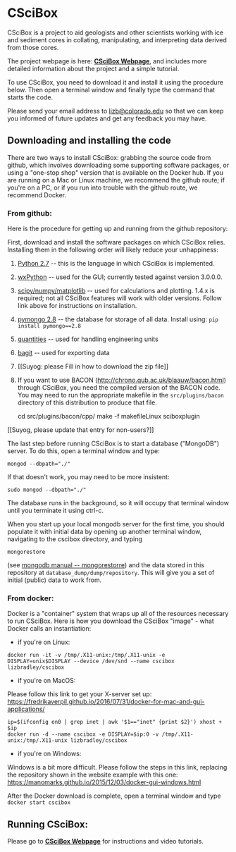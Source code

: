 # CSciBox
CSciBox is a project to aid geologists and other scientists working with ice and sediment cores in collating, manipulating, and interpreting data derived from those cores.

The project webpage is here:  [**CSciBox Webpage**](http://www.cs.colorado.edu/~lizb/cscience.html), and includes more detailed information about the project and a simple tutorial.

To use CSciBox, you need to download it and install it using the
procedure below.  Then open a terminal window and finally type the
command that starts the code.

Please send your email address to lizb@colorado.edu so that we can
keep you informed of future updates and get any feedback you may have.

## Downloading and installing the code

There are two ways to install CSciBox: grabbing the source code from
github, which involves downloading some supporting software packages,
or using a "one-stop shop" version that is available on the Docker
hub.  If you are running on a Mac or Linux machine, we recommend the
github route; if you're on a PC, or if you run into trouble with the
github route, we recommend Docker.

### From github:

Here is the procedure for getting up and running from the github
repository:

First, download and install the software packages on which CSciBox
relies.  Installing them in the following order will likely reduce
your unhappiness:

1. [Python 2.7](https://www.python.org/downloads/) -- this is the
language in which CSciBox is implemented.

2. [wxPython](http://www.wxpython.org/download.php) -- used for the
GUI; currently tested against version 3.0.0.0.

3. [scipy/numpy/matplotlib](http://www.scipy.org/install.html) -- used
for calculations and plotting. 1.4.x is required; not all CSciBox
features will work with older versions.  Follow link above for
instructions on installation.

4. [pymongo
2.8](http://api.mongodb.org/python/current/installation.html) -- the
database for storage of all data.  Install using: `pip install
pymongo==2.8`

5. [quantities](https://pypi.python.org/pypi/quantities) -- used for
handling engineering units

6. [bagit](http://libraryofcongress.github.io/bagit-python/) -- used
for exporting data

7. [[Suyog: please Fill in how to download the zip file]]

8. If you want to use BACON
(http://chrono.qub.ac.uk/blaauw/bacon.html) through CSciBox, you need
the compiled version of the BACON code.  You may need to run the
appropriate makefile in the `src/plugins/bacon` directory of this
distribution to produce that file. 

    cd src/plugins/bacon/cpp/
    make -f makefileLinux sciboxplugin

[[Suyog, please update that entry for non-users?]]

The last step before running CSciBox is to start a database
("MongoDB") server.  To do this, open a terminal window and type:

    mongod --dbpath="./"

If that doesn't work, you may need to be more insistent:

    sudo mongod --dbpath="./"

The database runs in the background, so it will occupy that terminal
window until you terminate it using ctrl-c.

When you start up your local mongodb server for the first time, you
should populate it with initial data by opening up another terminal
window, navigating to the cscibox directory, and typing

    mongorestore

(see [mongodb manual -- mongorestorre](
http://docs.mongodb.org/manual/reference/program/mongorestore/)) and
the data stored in this repository at
`database_dump/dump/repository`. This will give you a set of initial
(public) data to work from.

### From docker:

Docker is a "container" system that wraps up all of the resources
necessary to run CSciBox.  Here is how you download the CSciBox
"image" - what Docker calls an instantiation:

- if you're on Linux:

```
docker run -it -v /tmp/.X11-unix:/tmp/.X11-unix -e DISPLAY=unix$DISPLAY --device /dev/snd --name cscibox lizbradley/cscibox
```
- if you're on MacOS:

Please follow this link to get your X-server set up: https://fredrikaverpil.github.io/2016/07/31/docker-for-mac-and-gui-applications/
```
ip=$(ifconfig en0 | grep inet | awk '$1=="inet" {print $2}') xhost + $ip
docker run -d --name cscibox -e DISPLAY=$ip:0 -v /tmp/.X11-unix:/tmp/.X11-unix lizbradley/cscibox
```
- if  you're on Windows:

Windows is a bit more difficult. Please follow the steps in this link,
replacing the repository shown in the website example with this one:
https://manomarks.github.io/2015/12/03/docker-gui-windows.html

After the Docker download is complete, open a terminal window and type
```docker start cscibox```


## Running CSciBox: 

Please go to [**CSciBox
Webpage**](http://www.cs.colorado.edu/~lizb/cscience.html) for
instructions and video tutorials.
